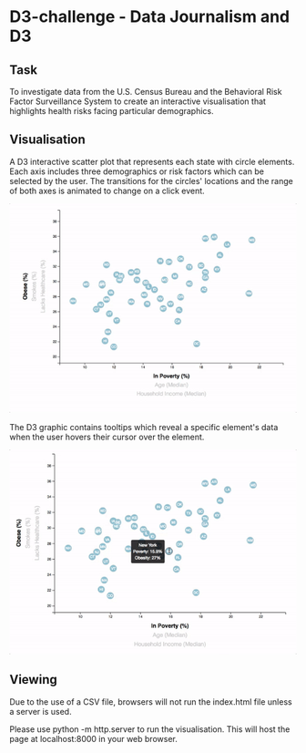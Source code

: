 # D3-challenge - Data Journalism and D3


## Task

To investigate data from the U.S. Census Bureau and the Behavioral Risk Factor Surveillance System to create an interactive visualisation that highlights health risks facing particular demographics.


## Visualisation

A D3 interactive scatter plot that represents each state with circle elements. Each axis includes three demographics or risk factors which can be selected by the user. The transitions for the circles' locations and the range of both axes is animated to change on a click event.

![7-animated-scatter](Images/7-animated-scatter.gif)

The D3 graphic contains tooltips which reveal a specific element's data when the user hovers their cursor over the element. 

![8-tooltip](Images/8-tooltip.gif)


## Viewing

Due to the use of a CSV file, browsers will not run the index.html file unless a server is used.

Please use python -m http.server to run the visualisation. This will host the page at localhost:8000 in your web browser.




